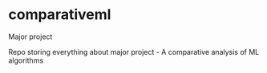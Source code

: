 # comparativeml
Major project

Repo storing everything about major project - A comparative analysis of ML algorithms
